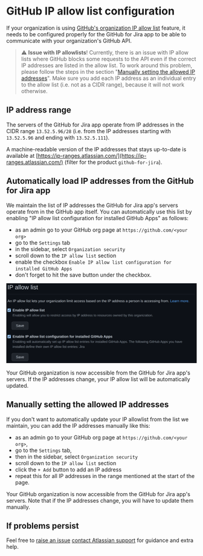 # GitHub IP allow list configuration

If your organization is using [GitHub's organization IP allow list](https://docs.github.com/en/organizations/keeping-your-organization-secure/managing-allowed-ip-addresses-for-your-organization) feature, it needs to
be configured properly for the GitHub for Jira app to be able to communicate with your organization's GitHub API.

> :warning: **Issue with IP allowlists**! Currently, there is an issue with IP allow lists where GitHub blocks some requests to the API even if the correct IP addresses are listed in the allow list. To work around this problem, please follow the steps in the section "[Manually setting the allowed IP addresses](#manually-setting-the-allowed-ip-addresses)". Make sure you add each IP address as an individual entry to the allow list (i.e. not as a CIDR range), because it will not work otherwise.

## IP address range

The servers of the GitHub for Jira app operate from IP addresses in the CIDR range `13.52.5.96/28` (i.e. from the IP addresses starting with `13.52.5.96` and ending with `13.52.5.111`).

A machine-readable version of the IP addresses that stays up-to-date is available at [https://ip-ranges.atlassian.com/](https://ip-ranges.atlassian.com/) (filter for the product `github-for-jira`).

## Automatically load IP addresses from the GitHub for Jira app

We maintain the list of IP addresses the GitHub for Jira app's servers operate from in the GitHub app itself. You can automatically use this list by enabling "IP allow list configuration for installed GitHub Apps" as follows:

- as an admin go to your GitHub org page at `https://github.com/<your org>`
- go to the `Settings` tab 
- in the sidebar, select `Organization security` 
- scroll down to the `IP allow list` section
- enable the checkbox `Enable IP allow list configuration for installed GitHub Apps`
- don't forget to hit the save button under the checkbox.

![](images/github-ip-allowlist.png)

Your GitHub organization is now accessible from the GitHub for Jira app's servers. If the IP addresses change, your IP allow list will be automatically updated.

## Manually setting the allowed IP addresses

If you don't want to automatically update your IP allowlist from the list we maintain, you can add the IP addresses manually like this:

- as an admin go to your GitHub org page at `https://github.com/<your org>`, 
- go to the `Settings` tab, 
- then in the sidebar, select `Organization security`
- scroll down to the `IP allow list` section
- click the `+ Add` button to add an IP address
- repeat this for all IP addresses in the range mentioned at the start of the page.

Your GitHub organization is now accessible from the GitHub for Jira app's servers. Note that if the IP addresses change, you will have to update them manually.

## If problems persist

Feel free to [raise an issue](https://github.com/atlassian/github-for-jira/issues) [contact Atlassian support](https://support.atlassian.com/contact/#/?inquiry_category=technical_issues&is_cloud=true&product_key=third-party-product) for guidance and extra help.
